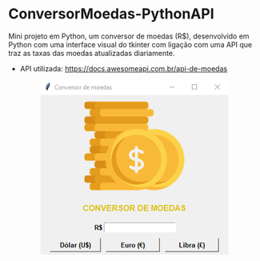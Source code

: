 # ConversorMoedas-PythonAPI
Mini projeto em Python, um conversor de moedas (R$), desenvolvido em Python com uma interface visual do tkinter com ligação com uma API que traz as taxas das moedas atualizadas diariamente.

- API utilizada: https://docs.awesomeapi.com.br/api-de-moedas

<p align="center"> 
  <img src="conversor.png" alt="Calc"> 
</p>
